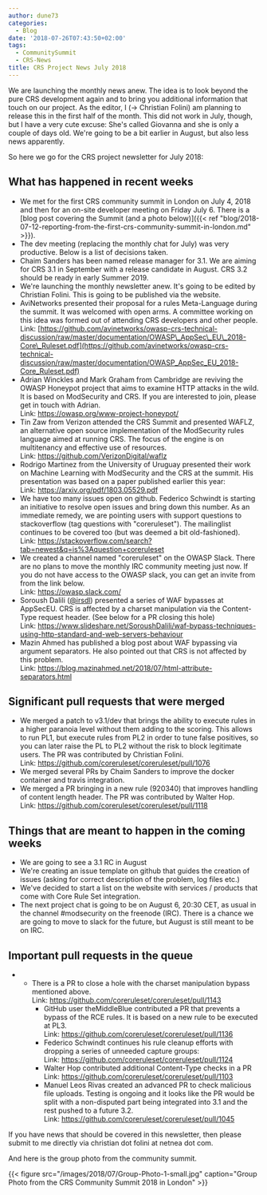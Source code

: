 ```yaml
---
author: dune73
categories:
  - Blog
date: '2018-07-26T07:43:50+02:00'
tags:
  - CommunitySummit
  - CRS-News
title: CRS Project News July 2018
---
```



We are launching the monthly news anew. The idea is to look beyond the pure CRS development again and to bring you additional information that touch on our project. As the editor, I (-&gt; Christian Folini) am planning to release this in the first half of the month. This did not work in July, though, but I have a very cute excuse: She's called Giovanna and she is only a couple of days old. We're going to be a bit earlier in August, but also less news apparently.

So here we go for the CRS project newsletter for July 2018:

## What has happened in recent weeks

- We met for the first CRS community summit in London on July 4, 2018 and then for an on-site developer meeting on Friday July 6. There is a [blog post covering the Summit (and a photo below)]({{< ref "blog/2018-07-12-reporting-from-the-first-crs-community-summit-in-london.md" >}}).
- The dev meeting (replacing the monthly chat for July) was very productive. Below is a list of decisions taken.
- Chaim Sanders has been named release manager for 3.1. We are aiming for CRS 3.1 in September with a release candidate in August. CRS 3.2 should be ready in early Summer 2019.
- We're launching the monthly newsletter anew. It's going to be edited by Christian Folini. This is going to be published via the website.
- AviNetworks presented their proposal for a rules Meta-Language during the summit. It was welcomed with open arms. A committee working on this idea was formed out of attending CRS developers and other people.  
    Link: [https://github.com/avinetworks/owasp-crs-technical-discussion/raw/master/documentation/OWASP\_AppSec\_EU\_2018-Core\_Ruleset.pdf](https://github.com/avinetworks/owasp-crs-technical-discussion/raw/master/documentation/OWASP_AppSec_EU_2018-Core_Ruleset.pdf)
- Adrian Winckles and Mark Graham from Cambridge are reviving the OWASP Honeypot project that aims to examine HTTP attacks in the wild. It is based on ModSecurity and CRS. If you are interested to join, please get in touch with Adrian.  
    Link: <https://owasp.org/www-project-honeypot/>
- Tin Zaw from Verizon attended the CRS Summit and presented WAFLZ, an alternative open source implementation of the ModSecurity rules language aimed at running CRS. The focus of the engine is on multitenancy and effective use of resources.  
    Link: <https://github.com/VerizonDigital/waflz>
- Rodrigo Martinez from the University of Uruguay presented their work on Machine Learning with ModSecurity and the CRS at the summit. His presentation was based on a paper published earlier this year:  
    Link: <https://arxiv.org/pdf/1803.05529.pdf>
- We have too many issues open on github. Federico Schwindt is starting an initiative to resolve open issues and bring down this number. As an immediate remedy, we are pointing users with support questions to stackoverflow (tag questions with "coreruleset"). The mailinglist continues to be covered too (but was deemed a bit old-fashioned).  
    Link: https://stackoverflow.com/search?tab=newest&q=is%3Aquestion+coreruleset
- We created a channel named "coreruleset" on the OWASP Slack. There are no plans to move the monthly IRC community meeting just now. If you do not have access to the OWASP slack, you can get an invite from from the link below.  
    Link: <https://owasp.slack.com/>
- Soroush Dalili ([@irsdl](https://twitter.com/irsdl)) presented a series of WAF bypasses at AppSecEU. CRS is affected by a charset manipulation via the Content-Type request header. (See below for a PR closing this hole)  
    Link: <https://www.slideshare.net/SoroushDalili/waf-bypass-techniques-using-http-standard-and-web-servers-behaviour>
- Mazin Ahmed has published a blog post about WAF bypassing via argument separators. He also pointed out that CRS is not affected by this problem.  
    Link: <https://blog.mazinahmed.net/2018/07/html-attribute-separators.html>

## Significant pull requests that were merged

- We merged a patch to v3.1/dev that brings the ability to execute rules in a higher paranoia level without them adding to the scoring. This allows to run PL1, but execute rules from PL2 in order to tune false positives, so you can later raise the PL to PL2 without the risk to block legitimate users. The PR was contributed by Christian Folini.  
    Link: <https://github.com/coreruleset/coreruleset/pull/1076>
- We merged several PRs by Chaim Sanders to improve the docker container and travis integration.
- We merged a PR bringing in a new rule (920340) that improves handling of content length header. The PR was contributed by Walter Hop.  
    Link: <https://github.com/coreruleset/coreruleset/pull/1118>

## Things that are meant to happen in the coming weeks

- We are going to see a 3.1 RC in August
- We're creating an issue template on github that guides the creation of issues (asking for correct description of the problem, log files etc.)
- We've decided to start a list on the website with services / products that come with Core Rule Set integration.
- The next project chat is going to be on August 6, 20:30 CET, as usual in the channel #modsecurity on the freenode (IRC). There is a chance we are going to move to slack for the future, but August is still meant to be on IRC.

## Important pull requests in the queue

- - There is a PR to close a hole with the charset manipulation bypass mentioned above.  
        Link: <https://github.com/coreruleset/coreruleset/pull/1143>
    - GitHub user theMiddleBlue contributed a PR that prevents a bypass of the RCE rules. It is based on a new rule to be executed at PL3.  
        Link: <https://github.com/coreruleset/coreruleset/pull/1136>
    - Federico Schwindt continues his rule cleanup efforts with dropping a series of unneeded capture groups:  
        Link: <https://github.com/coreruleset/coreruleset/pull/1124>
    - Walter Hop contributed additional Content-Type checks in a PR  
        Link: <https://github.com/coreruleset/coreruleset/pull/1103>
    - Manuel Leos Rivas created an advanced PR to check malicious file uploads. Testing is ongoing and it looks like the PR would be split with a non-disputed part being integrated into 3.1 and the rest pushed to a future 3.2.  
        Link: <https://github.com/coreruleset/coreruleset/pull/1045>

If you have news that should be covered in this newsletter, then please submit to me directly via christian dot folini at netnea dot com.

And here is the group photo from the community summit.

{{< figure src="/images/2018/07/Group-Photo-1-small.jpg" caption="Group Photo from the CRS Community Summit 2018 in London" >}}

